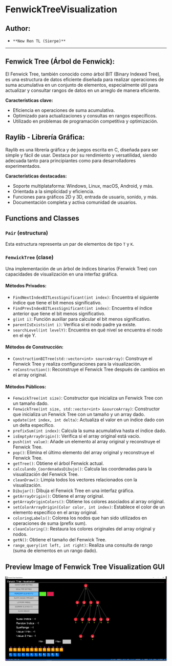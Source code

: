# FenwickTreeVisualization
## Author:
- `**New Ren TL (Sierpe)**`
---
## Fenwick Tree (Árbol de Fenwick):

El Fenwick Tree, también conocido como árbol BIT (Binary Indexed Tree), es una estructura de datos eficiente diseñada para realizar operaciones de suma acumulativa en un conjunto de elementos, especialmente útil para actualizar y consultar rangos de datos en un arreglo de manera eficiente.

**Características clave:**
- Eficiencia en operaciones de suma acumulativa.
- Optimizado para actualizaciones y consultas en rangos específicos.
- Utilizado en problemas de programación competitiva y optimización.

## Raylib - Librería Gráfica:

Raylib es una librería gráfica y de juegos escrita en C, diseñada para ser simple y fácil de usar. Destaca por su rendimiento y versatilidad, siendo adecuada tanto para principiantes como para desarrolladores experimentados.

**Características destacadas:**
- Soporte multiplataforma: Windows, Linux, macOS, Android, y más.
- Orientada a la simplicidad y eficiencia.
- Funciones para gráficos 2D y 3D, entrada de usuario, sonido, y más.
- Documentación completa y activa comunidad de usuarios.

## Functions and Classes

### `Pair` (estructura)

Esta estructura representa un par de elementos de tipo `T` y `K`.

### `FenwickTree` (clase)

Una implementación de un árbol de índices binarios (Fenwick Tree) con capacidades de visualización en una interfaz gráfica.

#### Métodos Privados:

- `FindNextIndexBITLessSignificant(int index)`: Encuentra el siguiente índice que tiene el bit menos significativo.
- `FindPrevIndexBITLessSignificant(int index)`: Encuentra el índice anterior que tiene el bit menos significativo.
- `g(int i)`: Función auxiliar para calcular el bit menos significativo.
- `parentIsExists(int i)`: Verifica si el nodo padre ya existe.
- `searchLevel(int levelY)`: Encuentra en qué nivel se encuentra el nodo en el eje Y.

#### Métodos de Construcción:

- `ConstructionBITree(std::vector<int> sourceArray)`: Construye el Fenwick Tree y realiza configuraciones para la visualización.
- `reConstruction()`: Reconstruye el Fenwick Tree después de cambios en el array original.

#### Métodos Públicos:

- `FenwickTree(int size)`: Constructor que inicializa un Fenwick Tree con un tamaño dado.
- `FenwickTree(int size, std::vector<int> &sourceArray)`: Constructor que inicializa un Fenwick Tree con un tamaño y un array dado.
- `update(int index, int delta)`: Actualiza el valor en un índice dado con un delta específico.
- `prefixSum(int index)`: Calcula la suma acumulativa hasta el índice dado.
- `isEmptyArrayOrigin()`: Verifica si el array original está vacío.
- `push(int value)`: Añade un elemento al array original y reconstruye el Fenwick Tree.
- `pop()`: Elimina el último elemento del array original y reconstruye el Fenwick Tree.
- `getTree()`: Obtiene el árbol Fenwick actual.
- `calculando_CoordenadasDibujo()`: Calcula las coordenadas para la visualización del Fenwick Tree.
- `cleanDraw()`: Limpia todos los vectores relacionados con la visualización.
- `Dibujar()`: Dibuja el Fenwick Tree en una interfaz gráfica.
- `getArrayOrigin()`: Obtiene el array original.
- `getArrayOriginColors()`: Obtiene los colores asociados al array original.
- `setColorArrayOrigin(Color color, int index)`: Establece el color de un elemento específico en el array original.
- `coloringLabels()`: Colorea los nodos que han sido utilizados en operaciones de suma (prefix sum).
- `cleanColoring()`: Restaura los colores originales del array original y nodos.
- `getN()`: Obtiene el tamaño del Fenwick Tree.
- `range_query(int left, int right)`: Realiza una consulta de rango (suma de elementos en un rango dado).
## Preview Image of Fenwick Tree Visualization GUI 
![image](FenwickTreeVisualizationTest.PNG)

